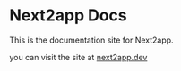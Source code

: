 # Next2app Docs

This is the documentation site for Next2app.

you can visit the site at [next2app.dev](https://next2app.dev)
